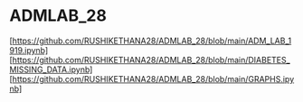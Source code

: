 # ADMLAB_28
[https://github.com/RUSHIKETHANA28/ADMLAB_28/blob/main/ADM_LAB_1919.ipynb]
[https://github.com/RUSHIKETHANA28/ADMLAB_28/blob/main/DIABETES_MISSING_DATA.ipynb]
[https://github.com/RUSHIKETHANA28/ADMLAB_28/blob/main/GRAPHS.ipynb]

